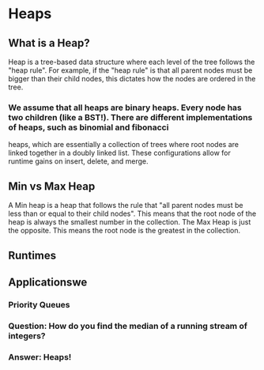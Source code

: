# Heaps

## What is a Heap?
Heap is a tree-based data structure where each level of the tree follows the "heap rule". For example, if the "heap rule" is
that all parent nodes must be bigger than their child nodes, this dictates how the nodes are ordered in the tree.

### We assume that all heaps are binary heaps. Every node has two children (like a BST!). There are different implementations of heaps, such as binomial and fibonacci
heaps, which are essentially a collection of trees where root nodes are linked together in a doubly linked list. These
configurations allow for runtime gains on insert, delete, and merge.

## Min vs Max Heap

A Min heap is a heap that follows the rule that "all parent nodes must be less than or equal to their child nodes". This means
that the root node of the heap is always the smallest number in the collection. The Max Heap is just the opposite. This means
the root node is the greatest in the collection.

## Runtimes

## Applicationswe
### Priority Queues
### Question: How do you find the median of a running stream of integers?
### Answer: Heaps!
